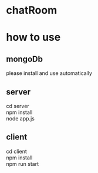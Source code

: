 # chatRoom  

# how to use  

## mongoDb  
please install and use automatically  

## server  
cd server  
npm install  
node app.js  

## client  
cd client  
npm install  
npm run start


